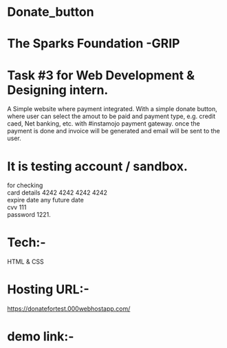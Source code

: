 # Donate_button

# The Sparks Foundation -GRIP 
# Task #3 for Web Development & Designing intern.

A Simple website where payment integrated.
With a simple donate button, where user can select the amout to be paid and payment type, e.g. credit caed, Net banking, etc. with #instamojo payment gateway.
once the payment is done and invoice will be generated and email will be sent to the user.

# It is testing account / sandbox.
for checking<br>
card details 4242 4242 4242 4242<br>
expire date any future date<br>
cvv 111<br>
password 1221.

# Tech:-
  HTML & CSS
  
# Hosting URL:-
  https://donatefortest.000webhostapp.com/

# demo link:-
